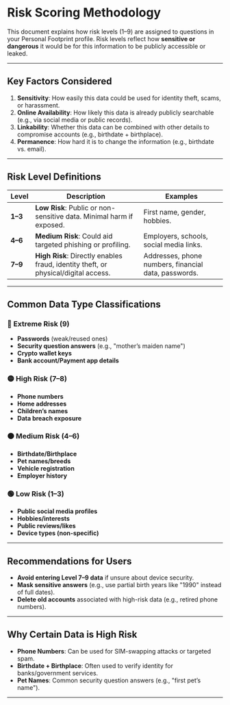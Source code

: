 # Risk Scoring Methodology

This document explains how risk levels (1–9) are assigned to questions in your Personal Footprint profile. Risk levels reflect how **sensitive or dangerous** it would be for this information to be publicly accessible or leaked.

---

## **Key Factors Considered**

1. **Sensitivity**: How easily this data could be used for identity theft, scams, or harassment.
2. **Online Availability**: How likely this data is already publicly searchable (e.g., via social media or public records).
3. **Linkability**: Whether this data can be combined with other details to compromise accounts (e.g., birthdate + birthplace).
4. **Permanence**: How hard it is to change the information (e.g., birthdate vs. email).

---

## **Risk Level Definitions**

| Level   | Description                                                                        | Examples                                             |
| ------- | ---------------------------------------------------------------------------------- | ---------------------------------------------------- |
| **1–3** | **Low Risk**: Public or non-sensitive data. Minimal harm if exposed.               | First name, gender, hobbies.                         |
| **4–6** | **Medium Risk**: Could aid targeted phishing or profiling.                         | Employers, schools, social media links.              |
| **7–9** | **High Risk**: Directly enables fraud, identity theft, or physical/digital access. | Addresses, phone numbers, financial data, passwords. |

---

## **Common Data Type Classifications**

### **🔴 Extreme Risk (9)**

- **Passwords** (weak/reused ones)
- **Security question answers** (e.g., "mother’s maiden name")
- **Crypto wallet keys**
- **Bank account/Payment app details**

### 🟡 High Risk (7–8)

- **Phone numbers**
- **Home addresses**
- **Children’s names**
- **Data breach exposure**

### 🟠 Medium Risk (4–6)

- **Birthdate/Birthplace**
- **Pet names/breeds**
- **Vehicle registration**
- **Employer history**

### 🟢 Low Risk (1–3)

- **Public social media profiles**
- **Hobbies/interests**
- **Public reviews/likes**
- **Device types (non-specific)**

---

## **Recommendations for Users**

- **Avoid entering Level 7–9 data** if unsure about device security.
- **Mask sensitive answers** (e.g., use partial birth years like "1990" instead of full dates).
- **Delete old accounts** associated with high-risk data (e.g., retired phone numbers).

---

## **Why Certain Data is High Risk**

- **Phone Numbers**: Can be used for SIM-swapping attacks or targeted spam.
- **Birthdate + Birthplace**: Often used to verify identity for banks/government services.
- **Pet Names**: Common security question answers (e.g., "first pet’s name").

---
